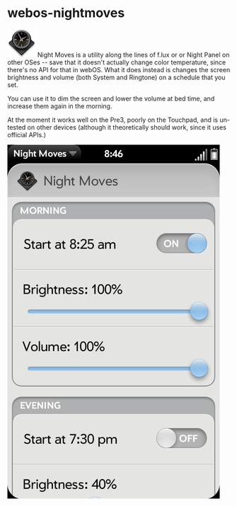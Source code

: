 # webos-nightmoves
![nightmoves-icon](https://raw.githubusercontent.com/codepoet80/webos-nightmoves/master/icon.png "Night Moves Icon")
Night Moves is a utility along the lines of f.lux or or Night Panel on other OSes -- save that it doesn't actually change color temperature, since there's no API for that in webOS. What it does instead is changes the screen brightness and volume (both System and Ringtone) on a schedule that you set.

You can use it to dim the screen and lower the volume at bed time, and increase them again in the morning.

At the moment it works well on the Pre3, poorly on the Touchpad, and is un-tested on other devices (although it theoretically should work, since it uses official APIs.)

![nightmoves-screenshot](https://raw.githubusercontent.com/codepoet80/webos-nightmoves/master/screenshot.png "Night Moves UI")
